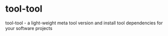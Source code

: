 # tool-tool

tool-tool - a light-weight meta tool version and install tool dependencies for your software projects